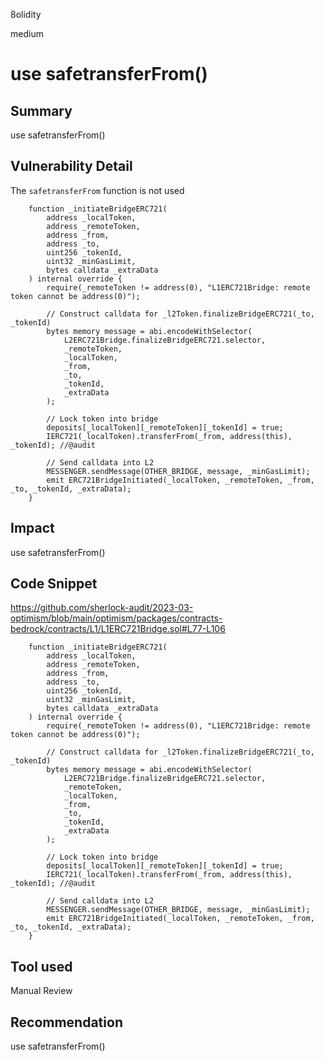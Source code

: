 8olidity

medium

# use safetransferFrom()

## Summary
use safetransferFrom()
## Vulnerability Detail
The `safetransferFrom` function is not used
```solidity
    function _initiateBridgeERC721(
        address _localToken,
        address _remoteToken,
        address _from,
        address _to,
        uint256 _tokenId,
        uint32 _minGasLimit,
        bytes calldata _extraData
    ) internal override {
        require(_remoteToken != address(0), "L1ERC721Bridge: remote token cannot be address(0)");

        // Construct calldata for _l2Token.finalizeBridgeERC721(_to, _tokenId)
        bytes memory message = abi.encodeWithSelector(
            L2ERC721Bridge.finalizeBridgeERC721.selector,
            _remoteToken,
            _localToken,
            _from,
            _to,
            _tokenId,
            _extraData
        );

        // Lock token into bridge
        deposits[_localToken][_remoteToken][_tokenId] = true;
        IERC721(_localToken).transferFrom(_from, address(this), _tokenId); //@audit 

        // Send calldata into L2
        MESSENGER.sendMessage(OTHER_BRIDGE, message, _minGasLimit);
        emit ERC721BridgeInitiated(_localToken, _remoteToken, _from, _to, _tokenId, _extraData);
    }
```
## Impact
use safetransferFrom()
## Code Snippet
https://github.com/sherlock-audit/2023-03-optimism/blob/main/optimism/packages/contracts-bedrock/contracts/L1/L1ERC721Bridge.sol#L77-L106
```solidity
    function _initiateBridgeERC721(
        address _localToken,
        address _remoteToken,
        address _from,
        address _to,
        uint256 _tokenId,
        uint32 _minGasLimit,
        bytes calldata _extraData
    ) internal override {
        require(_remoteToken != address(0), "L1ERC721Bridge: remote token cannot be address(0)");

        // Construct calldata for _l2Token.finalizeBridgeERC721(_to, _tokenId)
        bytes memory message = abi.encodeWithSelector(
            L2ERC721Bridge.finalizeBridgeERC721.selector,
            _remoteToken,
            _localToken,
            _from,
            _to,
            _tokenId,
            _extraData
        );

        // Lock token into bridge
        deposits[_localToken][_remoteToken][_tokenId] = true;
        IERC721(_localToken).transferFrom(_from, address(this), _tokenId); //@audit 

        // Send calldata into L2
        MESSENGER.sendMessage(OTHER_BRIDGE, message, _minGasLimit);
        emit ERC721BridgeInitiated(_localToken, _remoteToken, _from, _to, _tokenId, _extraData);
    }
```
## Tool used

Manual Review

## Recommendation
use safetransferFrom()
